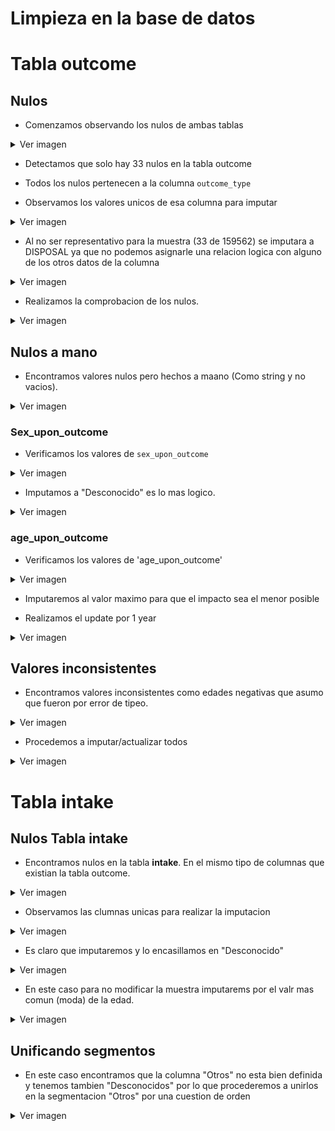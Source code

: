 # Limpieza en la base de datos

# Tabla outcome

## Nulos
- Comenzamos observando los nulos de ambas tablas


<details>
  <summary>Ver imagen</summary>
  
  <img src="https://github.com/No-Country/c16-102-t-data-bi/blob/facu/Imagenes/1.%20nulos%20intake.jpeg" alt="Texto alternativo" width="70%">
  <img src="https://github.com/No-Country/c16-102-t-data-bi/blob/facu/Imagenes/2.nulo%20outcome.jpeg" alt="Texto alternativo" width="70%">
</details>



- Detectamos que solo hay 33 nulos en la tabla outcome

- Todos los nulos pertenecen a la columna `outcome_type`

- Observamos los valores unicos de esa columna para imputar

<details>
  <summary>Ver imagen</summary>
  
  <img src="https://github.com/No-Country/c16-102-t-data-bi/blob/facu/Imagenes/3.%20distinct%20outcome.jpg" alt="Texto alternativo" width="70%">
</details>


- Al no ser representativo para la muestra (33 de 159562) se imputara a DISPOSAL ya que no podemos asignarle una relacion logica con alguno de los otros datos de la columna

<details>
  <summary>Ver imagen</summary>
  
  <img src="https://github.com/No-Country/c16-102-t-data-bi/blob/facu/Imagenes/4.update%20outcome.jpeg" alt="Texto alternativo" width="70%">
</details>


- Realizamos la comprobacion de los nulos.

<details>
  <summary>Ver imagen</summary>
  
  <img src="https://github.com/No-Country/c16-102-t-data-bi/blob/facu/Imagenes/5.%20nulos%20outcome.jpg" alt="Texto alternativo" width="70%">
</details>


## Nulos a mano
- Encontramos valores nulos pero hechos a maano (Como string y no vacios).
  
<details>
  <summary>Ver imagen</summary>
  
  <img src="https://github.com/No-Country/c16-102-t-data-bi/blob/facu/Imagenes/6.%20null%20a%20mano.jpg" alt="Texto alternativo" width="70%">
</details>


### Sex_upon_outcome
- Verificamos los valores de `sex_upon_outcome`


<details>
  <summary>Ver imagen</summary>
  
  <img src="https://github.com/No-Country/c16-102-t-data-bi/blob/facu/Imagenes/7.%20DISTINCT%20sex%20upon.jpg" alt="Texto alternativo" width="70%">
</details>


- Imputamos a "Desconocido" es lo mas logico.

<details>
  <summary>Ver imagen</summary>
  
  <img src="https://github.com/No-Country/c16-102-t-data-bi/blob/facu/Imagenes/8.%20update%20sex%20upon.jpg" alt="Texto alternativo" width="70%">
</details>


### age_upon_outcome

- Verificamos los valores de 'age_upon_outcome'

<details>
  <summary>Ver imagen</summary>
  
  <img src="https://github.com/No-Country/c16-102-t-data-bi/blob/facu/Imagenes/9.%20Mayores%20age%20upon.jpg" alt="Texto alternativo" width="70%">
</details>

- Imputaremos al valor maximo para que el impacto sea el menor posible




- Realizamos el update por 1 year

<details>
  <summary>Ver imagen</summary>
  
  <img src="https://github.com/No-Country/c16-102-t-data-bi/blob/facu/Imagenes/10.%20update%20nulos%20age.jpg" alt="Texto alternativo" width="70%">
</details>

## Valores inconsistentes

- Encontramos valores inconsistentes como edades negativas que asumo que fueron por error de tipeo.


<details>
  <summary>Ver imagen</summary>
  
  <img src="https://github.com/No-Country/c16-102-t-data-bi/blob/facu/Imagenes/11.%20problema%20a%C3%B1os%20negativos.jpg" alt="Texto alternativo" width="70%">
</details>


- Procedemos a imputar/actualizar todos

<details>
  <summary>Ver imagen</summary>
  
  <img src="https://github.com/No-Country/c16-102-t-data-bi/blob/facu/Imagenes/12.%20update%20-1years.jpg" alt="Texto alternativo" width="70%">
  <img src="https://github.com/No-Country/c16-102-t-data-bi/blob/facu/Imagenes/13.%20update%20-2years.jpg" alt="Texto alternativo" width="70%">
  <img src="https://github.com/No-Country/c16-102-t-data-bi/blob/facu/Imagenes/14.%20update%20-3years.jpg" alt="Texto alternativo" width="70%">
  <img src="https://github.com/No-Country/c16-102-t-data-bi/blob/facu/Imagenes/15.%20update-4years.jpg" alt="Texto alternativo" width="70%">
</details>


  
# Tabla intake
## Nulos Tabla intake
- Encontramos nulos en la tabla **intake**. En el mismo tipo de columnas que existian la tabla outcome.

<details>
  <summary>Ver imagen</summary>
  
  <img src="https://github.com/No-Country/c16-102-t-data-bi/blob/facu/Imagenes/16%20.%20detecto%20null%20a%20mano%20en%20intake.jpg" alt="Texto alternativo" width="70%">
</details>



- Observamos las clumnas unicas para realizar la imputacion

<details>
  <summary>Ver imagen</summary>
  
  <img src="https://github.com/No-Country/c16-102-t-data-bi/blob/facu/Imagenes/17.%20sex%20upon%20detectado.jpg" alt="Texto alternativo" width="70%">
</details>


- Es claro que imputaremos y lo encasillamos en "Desconocido"
  
<details>
  <summary>Ver imagen</summary>
  
  <img src="https://github.com/No-Country/c16-102-t-data-bi/blob/facu/Imagenes/18.%20sex%20update.jpg" alt="Texto alternativo" width="70%">
</details>


- En este caso para no modificar la muestra imputarems por el valr mas comun (moda) de la edad.

<details>
  <summary>Ver imagen</summary>
  
  <img src="https://github.com/No-Country/c16-102-t-data-bi/blob/facu/Imagenes/19.ver%20valores%20ageupon.jpg" alt="Texto alternativo" width="70%">
  <img src="https://github.com/No-Country/c16-102-t-data-bi/blob/facu/Imagenes/20.%20update%20age%20upon.jpg" alt="Texto alternativo" width="70%">
</details>

## Unificando segmentos

- En este caso encontramos que la columna "Otros" no esta bien definida y tenemos tambien "Desconocidos" por lo que procederemos a unirlos en la segmentacion "Otros" por una cuestion de orden

<details>
  <summary>Ver imagen</summary>
  
  <img src="https://github.com/No-Country/c16-102-t-data-bi/blob/facu/Imagenes/21.%20unknown.jpg" alt="Texto alternativo" width="70%">
  <img src="https://github.com/No-Country/c16-102-t-data-bi/blob/facu/Imagenes/22.%20other%20up.jpg" alt="Texto alternativo" width="70%">
</details>


